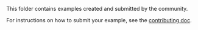 This folder contains examples created and submitted by the community.

For instructions on how to submit your example, see the [contributing doc](../../../CONTRIBUTING.md).
